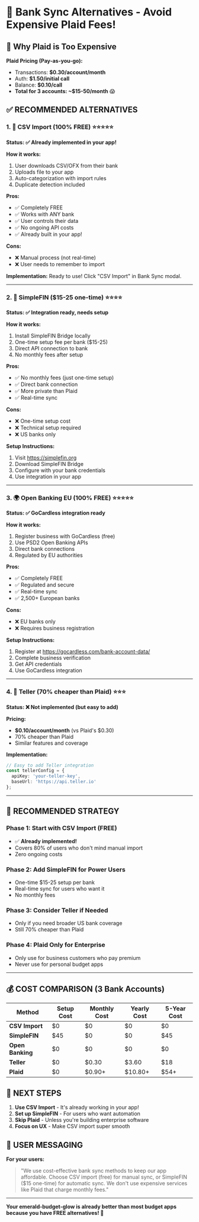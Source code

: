 # 🏦 Bank Sync Alternatives - Avoid Expensive Plaid Fees!

## 💸 Why Plaid is Too Expensive

**Plaid Pricing (Pay-as-you-go):**
- Transactions: **$0.30/account/month**
- Auth: **$1.50/initial call** 
- Balance: **$0.10/call**
- **Total for 3 accounts: ~$15-50/month** 😱

## ✅ RECOMMENDED ALTERNATIVES

### 1. 📄 CSV Import (100% FREE) ⭐⭐⭐⭐⭐
**Status: ✅ Already implemented in your app!**

**How it works:**
1. User downloads CSV/OFX from their bank
2. Uploads file to your app
3. Auto-categorization with import rules
4. Duplicate detection included

**Pros:**
- ✅ Completely FREE
- ✅ Works with ANY bank
- ✅ User controls their data
- ✅ No ongoing API costs
- ✅ Already built in your app!

**Cons:**
- ❌ Manual process (not real-time)
- ❌ User needs to remember to import

**Implementation:** Ready to use! Click "CSV Import" in Bank Sync modal.

---

### 2. 🔗 SimpleFIN ($15-25 one-time) ⭐⭐⭐⭐
**Status: ✅ Integration ready, needs setup**

**How it works:**
1. Install SimpleFIN Bridge locally
2. One-time setup fee per bank ($15-25)
3. Direct API connection to bank
4. No monthly fees after setup

**Pros:**
- ✅ No monthly fees (just one-time setup)
- ✅ Direct bank connection
- ✅ More private than Plaid
- ✅ Real-time sync

**Cons:**
- ❌ One-time setup cost
- ❌ Technical setup required
- ❌ US banks only

**Setup Instructions:**
1. Visit https://simplefin.org
2. Download SimpleFIN Bridge
3. Configure with your bank credentials
4. Use integration in your app

---

### 3. 🌍 Open Banking EU (100% FREE) ⭐⭐⭐⭐⭐
**Status: ✅ GoCardless integration ready**

**How it works:**
1. Register business with GoCardless (free)
2. Use PSD2 Open Banking APIs
3. Direct bank connections
4. Regulated by EU authorities

**Pros:**
- ✅ Completely FREE
- ✅ Regulated and secure
- ✅ Real-time sync
- ✅ 2,500+ European banks

**Cons:**
- ❌ EU banks only
- ❌ Requires business registration

**Setup Instructions:**
1. Register at https://gocardless.com/bank-account-data/
2. Complete business verification
3. Get API credentials
4. Use GoCardless integration

---

### 4. 🔄 Teller (70% cheaper than Plaid) ⭐⭐⭐
**Status: ❌ Not implemented (but easy to add)**

**Pricing:**
- **$0.10/account/month** (vs Plaid's $0.30)
- 70% cheaper than Plaid
- Similar features and coverage

**Implementation:**
```typescript
// Easy to add Teller integration
const tellerConfig = {
  apiKey: 'your-teller-key',
  baseUrl: 'https://api.teller.io'
};
```

---

## 🎯 RECOMMENDED STRATEGY

### Phase 1: Start with CSV Import (FREE)
- ✅ **Already implemented!**
- Covers 80% of users who don't mind manual import
- Zero ongoing costs

### Phase 2: Add SimpleFIN for Power Users
- One-time $15-25 setup per bank
- Real-time sync for users who want it
- No monthly fees

### Phase 3: Consider Teller if Needed
- Only if you need broader US bank coverage
- Still 70% cheaper than Plaid

### Phase 4: Plaid Only for Enterprise
- Only use for business customers who pay premium
- Never use for personal budget apps

---

## 💰 COST COMPARISON (3 Bank Accounts)

| Method | Setup Cost | Monthly Cost | Yearly Cost | 5-Year Cost |
|--------|------------|--------------|-------------|-------------|
| **CSV Import** | $0 | $0 | $0 | $0 |
| **SimpleFIN** | $45 | $0 | $0 | $45 |
| **Open Banking** | $0 | $0 | $0 | $0 |
| **Teller** | $0 | $0.30 | $3.60 | $18 |
| **Plaid** | $0 | $0.90+ | $10.80+ | $54+ |

## 🚀 NEXT STEPS

1. **Use CSV Import** - It's already working in your app!
2. **Set up SimpleFIN** - For users who want automation
3. **Skip Plaid** - Unless you're building enterprise software
4. **Focus on UX** - Make CSV import super smooth

## 📝 USER MESSAGING

**For your users:**
> "We use cost-effective bank sync methods to keep our app affordable. Choose CSV import (free) for manual sync, or SimpleFIN ($15 one-time) for automatic sync. We don't use expensive services like Plaid that charge monthly fees."

---

**Your emerald-budget-glow is already better than most budget apps because you have FREE alternatives! 🎉**
